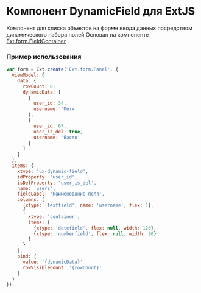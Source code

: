 # Компонент DynamicField для ExtJS

Компонент для списка объектов на форме ввода данных посредством динамического набора полей
Основан на компоненте [Ext.form.FieldContainer](https://docs.sencha.com/extjs/6.7.0/classic/Ext.form.FieldContainer.html) .

### Пример использования

```js
var form = Ext.create('Ext.form.Panel', {
  viewModel: {
    data: {
      rowCount: 0,
      dynamicData: [
        {
          user_id: 34,
          username: 'Петя'
        },
        {
          user_id: 67,
          user_is_del: true,
          username: 'Васян'
        }
      ]
    }
  },
  items: {
    xtype: 'ux-dynamic-field',
    idProperty: 'user_id',
    isDelProperty: 'user_is_del',
    name: 'users',
    fieldLabel: 'Наименование поля',
    columns: [
      {xtype: 'textfield', name: 'username', flex: 1},
      {
        xtype: 'container', 
        items: [
          {xtype: 'datefield', flex: null, width: 120},
          {xtype: 'numberfield', flex: null, width: 90}
        ]
      }
    ],
    bind: {
      value: '{dynamicData}'
      rowVisibleCount: '{rowCount}'
    }
  }
});
```
